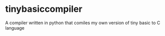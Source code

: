 # tinybasiccompiler
A compiler written in python that comiles my own version of tiny basic to C language
